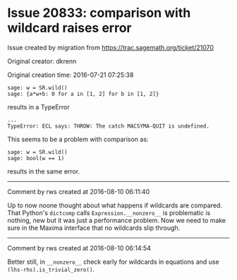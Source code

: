 # Issue 20833: comparison with wildcard raises error

Issue created by migration from https://trac.sagemath.org/ticket/21070

Original creator: dkrenn

Original creation time: 2016-07-21 07:25:38


```
sage: w = SR.wild()
sage: {a*w+b: 0 for a in [1, 2] for b in [1, 2]}
```

results in a TypeError

```
...
TypeError: ECL says: THROW: The catch MACSYMA-QUIT is undefined.
```


This seems to be a problem with comparison as:

```
sage: w = SR.wild()
sage: bool(w == 1)
```

results in the same error.


---

Comment by rws created at 2016-08-10 06:11:40

Up to now noone thought about what happens if wildcards are compared. That Python's `dictcomp` calls `Expression.__nonzero__` is problematic is nothing, new but it was just a performance problem. Now we need to make sure in the Maxima interface that no wildcards slip through.


---

Comment by rws created at 2016-08-10 06:14:54

Better still, in `__nonzero__` check early for wildcards in equations and use `(lhs-rhs).is_trivial_zero()`.
